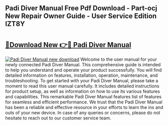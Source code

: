 ## Padi Diver Manual Free Pdf Download - Part-ocj New Repair Owner Guide - User Service Edition lZT8Y

# <h2><a href="http://cf25979.oget.top/?id=Padi+Diver+Manual">🔗Download New 👉🔴 Padi Diver Manual</a></h2>

[![Padi Diver Manual new download](https://i.imgur.com/5g1atiW.png)](http://cf25979.oget.top/?id=Padi+Diver+Manual)
Welcome to the user manual for your newly connected Padi Diver Manual. This comprehensive guide is intended to help you understand and operate your product successfully. You will find detailed information on features, installation, operation, maintenance, and troubleshooting. To get started with your Padi Diver Manual, please take a moment to read this user manual carefully. It includes detailed instructions for product setup, as well as information on how to use its various features and capabilities. This remarkable Padi Diver Manual features list of features for seamless and efficient performance. We trust that the Padi Diver Manual has been a reliable and effective resource in your efforts to learn the ins and outs of your new device. In case of any queries or concerns, please do not hesitate to reach out to our customer service team.
